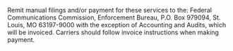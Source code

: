 Remit manual filings and/or payment for these services to the: Federal Communications Commission, Enforcement Bureau, P.O. Box 979094, St. Louis, MO 63197-9000 with the exception of Accounting and Audits, which will be invoiced. Carriers should follow invoice instructions when making payment.

